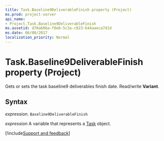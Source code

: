 ```yaml
---
title: Task.Baseline9DeliverableFinish property (Project)
ms.prod: project-server
api_name:
- Project.Task.Baseline9DeliverableFinish
ms.assetid: d70a60ba-f0e8-5c3a-c023-644aaeca7d1d
ms.date: 06/08/2017
localization_priority: Normal
---
```



# Task.Baseline9DeliverableFinish property (Project)

Gets or sets the task baseline9 deliverables finish date. Read/write  **Variant**.


## Syntax

_expression_. `Baseline9DeliverableFinish`

_expression_ A variable that represents a [Task](./Project.Task.md) object.

[!include[Support and feedback](~/includes/feedback-boilerplate.md)]
